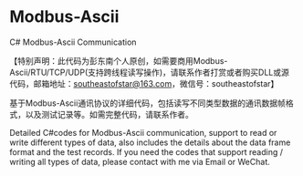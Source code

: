 # Modbus-Ascii
C# Modbus-Ascii Communication

【特别声明：此代码为彭东南个人原创，如需要商用Modbus-Ascii/RTU/TCP/UDP(支持跨线程读写操作)，请联系作者打赏或者购买DLL或源代码，邮箱地址：southeastofstar@163.com，微信号：southeastofstar】

基于Modbus-Ascii通讯协议的详细代码，包括读写不同类型数据的通讯数据帧格式，以及测试记录等。如需完整代码，请联系作者。

Detailed C#codes for Modbus-Ascii communication, support to read or write different types of data, also includes the details about the data frame format and the test records. If you need the codes that support reading / writing all types of data, please contact with me via Email or WeChat.
